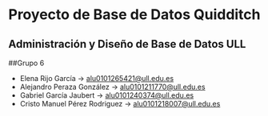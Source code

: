 # Proyecto de Base de Datos Quidditch

## Administración y Diseño de Base de Datos ULL

##Grupo 6
- Elena Rijo García -> alu0101265421@ull.edu.es
- Alejandro Peraza González -> alu0101211770@ull.edu.es
- Gabriel García Jaubert -> alu0101240374@ull.edu.es
- Cristo Manuel Pérez Rodriguez -> alu0101218007@ull.edu.es
